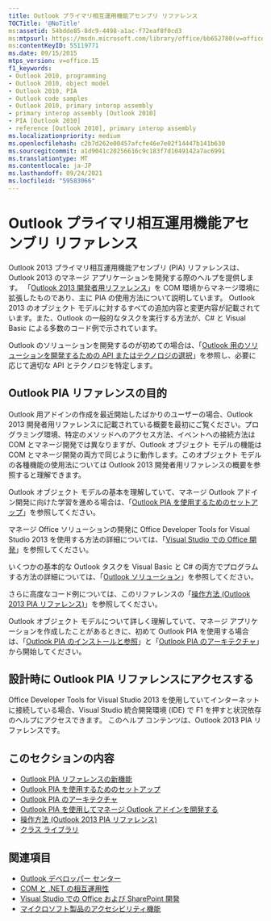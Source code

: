 ```yaml
---
title: Outlook プライマリ相互運用機能アセンブリ リファレンス
TOCTitle: '@NoTitle'
ms:assetid: 54bdde85-8dc9-4498-a1ac-f72eaf8f0cd3
ms:mtpsurl: https://msdn.microsoft.com/library/office/bb652780(v=office.15)
ms:contentKeyID: 55119771
ms.date: 09/15/2015
mtps_version: v=office.15
f1_keywords:
- Outlook 2010, programming
- Outlook 2010, object model
- Outlook 2010, PIA
- Outlook code samples
- Outlook 2010, primary interop assembly
- primary interop assembly [Outlook 2010]
- PIA [Outlook 2010]
- reference [Outlook 2010], primary interop assembly
ms.localizationpriority: medium
ms.openlocfilehash: c2b7d262e00457afcfe46e7e02f14447b141b630
ms.sourcegitcommit: a1d9041c20256616c9c183f7d1049142a7ac6991
ms.translationtype: MT
ms.contentlocale: ja-JP
ms.lasthandoff: 09/24/2021
ms.locfileid: "59583066"
---
```

# <a name="outlook-primary-interop-assembly-reference"></a>Outlook プライマリ相互運用機能アセンブリ リファレンス

Outlook 2013 プライマリ相互運用機能アセンブリ (PIA) リファレンスは、Outlook 2013 のマネージ アプリケーションを開発する際のヘルプを提供します。 「[Outlook 2013 開発者用リファレンス](https://docs.microsoft.com/office/vba/api/overview/outlook)」を COM 環境からマネージ環境に拡張したものであり、主に PIA の使用方法について説明しています。 Outlook 2013 のオブジェクト モデルに対するすべての追加内容と変更内容が記載されています。また、Outlook の一般的なタスクを実行する方法が、C\# と Visual Basic による多数のコード例で示されています。

Outlook のソリューションを開発するのが初めての場合は、「[Outlook 用のソリューションを開発するための API またはテクノロジの選択](../selecting-an-api-or-technology-for-developing-solutions-for-outlook.md)」を参照し、必要に応じて適切な API とテクノロジを特定します。

## <a name="purpose-of-the-outlook-pia-reference"></a>Outlook PIA リファレンスの目的

Outlook 用アドインの作成を最近開始したばかりのユーザーの場合、Outlook 2013 開発者用リファレンスに記載されている概要を最初にご覧ください。プログラミング環境、特定のメソッドへのアクセス方法、イベントへの接続方法は COM とマネージ開発では異なりますが、Outlook オブジェクト モデルの機能は COM とマネージ開発の両方で同じように動作します。このオブジェクト モデルの各種機能の使用法については Outlook 2013 開発者用リファレンスの概要を参照すると理解できます。

Outlook オブジェクト モデルの基本を理解していて、マネージ Outlook アドイン開発に向けた学習を進める場合は、「[Outlook PIA を使用するためのセットアップ](setting-up-to-use-the-outlook-pia.md)」を参照してください。 

マネージ Office ソリューションの開発に Office Developer Tools for Visual Studio 2013 を使用する方法の詳細については、「[Visual Studio での Office 開発](https://docs.microsoft.com/visualstudio/vsto/office-and-sharepoint-development-in-visual-studio?view=vs-2017)」を参照してください。 

いくつかの基本的な Outlook タスクを Visual Basic と C\# の両方でプログラムする方法の詳細については、「[Outlook ソリューション](https://docs.microsoft.com/visualstudio/vsto/outlook-solutions?view=vs-2017)」を参照してください。 

さらに高度なコード例については、このリファレンスの「[操作方法 (Outlook 2013 PIA リファレンス)](how-do-i-outlook-2013-pia-reference.md)」を参照してください。

Outlook オブジェクト モデルについて詳しく理解していて、マネージ アプリケーションを作成したことがあるときに、初めて Outlook PIA を使用する場合は、「[Outlook PIA のインストールと参照](installing-and-referencing-the-outlook-pia.md)」と「[Outlook PIA のアーキテクチャ](architecture-of-the-outlook-pia.md)」から開始してください。

## <a name="accessing-the-outlook-pia-reference-in-design-time"></a>設計時に Outlook PIA リファレンスにアクセスする

Office Developer Tools for Visual Studio 2013 を使用していてインターネットに接続している場合、Visual Studio 統合開発環境 (IDE) で F1 を押すと状況依存のヘルプにアクセスできます。 このヘルプ コンテンツは、Outlook 2013 PIA リファレンスです。

## <a name="in-this-section"></a>このセクションの内容

- [Outlook PIA リファレンスの新機能](what-s-new-in-the-outlook-pia-reference.md)
- [Outlook PIA を使用するためのセットアップ](setting-up-to-use-the-outlook-pia.md)
- [Outlook PIA のアーキテクチャ](architecture-of-the-outlook-pia.md)
- [Outlook PIA を使用してマネージ Outlook アドインを開発する](developing-managed-outlook-add-ins-using-the-outlook-pia.md)
- [操作方法 (Outlook 2013 PIA リファレンス)](how-do-i-outlook-2013-pia-reference.md)
- [クラス ライブラリ](https://docs.microsoft.com/dotnet/api/microsoft.office.interop.outlook?view=outlook-pia)

## <a name="see-also"></a>関連項目

- [Outlook デベロッパー センター](../outlook-home.md)
- [COM と .NET の相互運用性](https://www.apress.com/us/book/9781590590119)
- [Visual Studio での Office および SharePoint 開発](https://docs.microsoft.com/visualstudio/vsto/office-and-sharepoint-development-in-visual-studio?view=vs-2017)
- [マイクロソフト製品のアクセシビリティ機能](https://www.microsoft.com/en-us/accessibility/)

